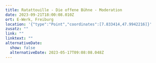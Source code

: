 ```yaml
---
title: Ratattouille - Die offene Bühne - Moderation
date: 2023-09-21T18:00:08.010Z
ort: E-Werk, Freiburg
location: '{"type":"Point","coordinates":[7.833414,47.9942216]}'
zusatz: ""
link: ""
linktext: ""
alternativeDate:
  show: false
  alternativeDate: 2023-05-17T09:08:08.048Z
---
```

